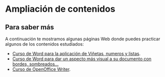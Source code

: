 # Ampliación de contenidos

## Para saber más

A continuación te mostramos algunas páginas Web donde puedes practicar algunos de los contenidos estudiados:

*   [Curso de Word para la aplicación de Viñetas, numeros y listas](http://office.microsoft.com/es-es/word-help/vinetas-numeros-y-listas-RZ010216185.aspx?CTT=1 "Curso de Word 2007 de viñetas, números y listas").
*   [Curso de Word para dar un aspecto más visual a su documento con bordes, sombreados...](http://office.microsoft.com/es-es/word-help/decorar-documentos-con-fondos-bordes-y-efectos-de-texto-RZ010231130.aspx?CTT=1 "Curso de Word 2007 de bordes, sombreados...")
*   [Curso de OpenOffice Writer](http://www.youtube.com/watch?v=QvPnjdaX_yY&list=PLIoGqLB20Z_oHOc3-hDfn7JQL-lx-ereh "Curso de OpenOffice Writer").

